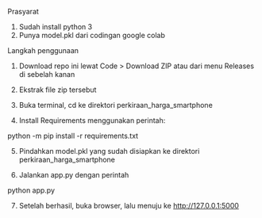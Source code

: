 Prasyarat

1. Sudah install python 3
2. Punya model.pkl dari codingan google colab

Langkah penggunaan

1. Download repo ini lewat Code > Download ZIP atau dari menu Releases di sebelah kanan

2. Ekstrak file zip tersebut

3. Buka terminal, cd ke direktori perkiraan_harga_smartphone

4. Install Requirements menggunakan perintah:

python -m pip install -r requirements.txt

5. Pindahkan model.pkl yang sudah disiapkan ke direktori perkiraan_harga_smartphone

7. Jalankan app.py dengan perintah

python app.py

7. Setelah berhasil, buka browser, lalu menuju ke http://127.0.0.1:5000
